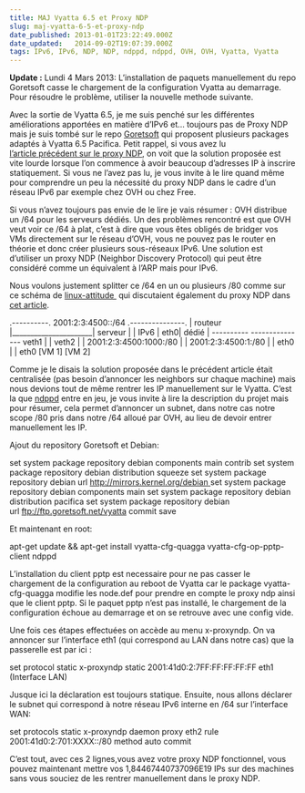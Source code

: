 ```yaml
---
title: MAJ Vyatta 6.5 et Proxy NDP
slug: maj-vyatta-6-5-et-proxy-ndp
date_published: 2013-01-01T23:22:49.000Z
date_updated:   2014-09-02T19:07:39.000Z
tags: IPv6, IPv6, NDP, NDP, ndppd, ndppd, OVH, OVH, Vyatta, Vyatta
---
```



**Update :** Lundi 4 Mars 2013: L’installation de paquets manuellement du repo Goretsoft casse le chargement de la configuration Vyatta au demarrage. Pour résoudre le problème, utiliser la nouvelle methode suivante.

Avec la sortie de Vyatta 6.5, je me suis penché sur les différentes améliorations apportées en matière d’IPv6 et… toujours pas de Proxy NDP mais je suis tombé sur le repo [Goretsoft](ftp://213.41.245.21/vyatta/dists/pacifica/main/index.html "Goretsoft Repo") qui proposent plusieurs packages adaptés à Vyatta 6.5 Pacifica. Petit rappel, si vous avez lu [l’article précédent sur le proxy NDP](http://blog.vsense.fr/configuration-et-routage-son-score-ipv6-ovh-avec-vyatta/ "Configuration et routage de son scope IPv6 avec Vyatta"), on voit que la solution proposée est vite lourde lorsque l’on commence à avoir beaucoup d’adresses IP à inscrire statiquement. Si vous ne l’avez pas lu, je vous invite à le lire quand même pour comprendre un peu la nécessité du proxy NDP dans le cadre d’un réseau IPv6 par exemple chez OVH ou chez Free.

Si vous n’avez toujours pas envie de le lire je vais résumer : OVH distribue un /64 pour les serveurs dédiés. Un des problèmes rencontré est que OVH veut voir ce /64 à plat, c’est à dire que vous êtes obligés de bridger vos VMs directement sur le réseau d’OVH, vous ne pouvez pas le router en théorie et donc créer plusieurs sous-réseaux IPv6. Une solution est d’utiliser un proxy NDP (Neighbor Discovery Protocol) qui peut être considéré comme un équivalent à l’ARP mais pour IPv6.

Nous voulons justement splitter ce /64 en un ou plusieurs /80 comme sur ce schéma de [linux-attitude ](http://linux-attitude.fr/ "LA") qui discutaient également du proxy NDP dans [cet article](http://linux-attitude.fr/post/proxy-ndp-ipv6).

.----------. 2001:2:3:4500::/64 .---------------. | routeur |______________________| serveur | | IPv6 | eth0| dédié | *----------* *---------------* veth1 | | veth2 | | 2001:2:3:4500:1000:/80 | | 2001:2:3:4500:1:/80 | | eth0 | | eth0 [VM 1] [VM 2]

Comme je le disais la solution proposée dans le précédent article était centralisée (pas besoin d’annoncer les neighbors sur chaque machine) mais nous devions tout de même rentrer les IP manuellement sur le Vyatta. C’est la que [ndppd](http://priv.nu/projects/ndppd/ "ndppd") entre en jeu, je vous invite à lire la description du projet mais pour résumer, cela permet d’annoncer un subnet, dans notre cas notre scope /80 pris dans notre /64 alloué par OVH, au lieu de devoir entrer manuellement les IP.

Ajout du repository Goretsoft et Debian:

set system package repository debian components main contrib set system package repository debian distribution squeeze set system package repository debian url [http://mirrors.kernel.org/debian ](http://mirrors.kernel.org/debian)set system package repository debian components main set system package repository debian distribution pacifica set system package repository debian url ftp://ftp.goretsoft.net/vyatta commit save

Et maintenant en root:

apt-get update && apt-get install vyatta-cfg-quagga vyatta-cfg-op-pptp-client ndppd

L’installation du client pptp est necessaire pour ne pas casser le chargement de la configuration au reboot de Vyatta car le package vyatta-cfg-quagga modifie les node.def pour prendre en compte le proxy ndp ainsi que le client pptp. Si le paquet pptp n’est pas installé, le chargement de la configuration échoue au demarrage et on se retrouve avec une config vide.

Une fois ces étapes effectuées on accède au menu x-proxyndp. On va annoncer sur l’interface eth1 (qui correspond au LAN dans notre cas) que la passerelle est par ici :

set protocol static x-proxyndp static 2001:41d0:2:7FF:FF:FF:FF:FF eth1 (Interface LAN)

Jusque ici la déclaration est toujours statique. Ensuite, nous allons déclarer le subnet qui correspond à notre réseau IPv6 interne en /64 sur l’interface WAN:

set protocols static x-proxyndp daemon proxy eth2 rule 2001:41d0:2:701:XXXX::/80 method auto commit

C’est tout, avec ces 2 lignes,vous avez votre proxy NDP fonctionnel, vous pouvez maintenant mettre vos 1,84467440737096E19 IPs sur des machines sans vous souciez de les rentrer manuellement dans le proxy NDP.



